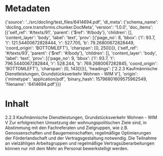 # Metadaten
{'source': '../src/docling/test_files/6414694.pdf', 'dl_meta': {'schema_name': 'docling_core.transforms.chunker.DocMeta', 'version': '1.0.0', 'doc_items': [{'self_ref': '#/texts/91', 'parent': {'$ref': '#/body'}, 'children': [], 'content_layer': 'body', 'label': 'text', 'prov': [{'page_no': 8, 'bbox': {'l': 93.7, 't': 121.54400672828444, 'r': 527.705, 'b': 79.26800672828449, 'coord_origin': 'BOTTOMLEFT'}, 'charspan': [0, 250]}]}, {'self_ref': '#/texts/93', 'parent': {'$ref': '#/body'}, 'children': [], 'content_layer': 'body', 'label': 'text', 'prov': [{'page_no': 9, 'bbox': {'l': 93.7, 't': 796.5440067282844, 'r': 528.244, 'b': 769.2680067282845, 'coord_origin': 'BOTTOMLEFT'}, 'charspan': [0, 143]}]}], 'headings': ['2.2.3 Kaufmännische Dienstleistungen, Grundstücksverkehr Wohnen - WIM V'], 'origin': {'mimetype': 'application/pdf', 'binary_hash': 15796801609575962549, 'filename': '6414694.pdf'}}}

# Inhalt
2.2.3 Kaufmännische Dienstleistungen, Grundstücksverkehr Wohnen - WIM V
Zur erfolgreichen Umsetzung der wohnungspolitischen Ziele sind, in Abstimmung mit den Fachreferaten und Zielgruppen, wie z.B. Genossenschaften und Baugemeinschaften, regelmäßige Optimierungen der Förderlandschaft und der Vertragsgestaltung notwendig.
Die Teilnahme an vielzähligen Arbeitsgruppen und regelmäßige Vertragsüberarbeitungen können nur mit dem Mehr an Personal bewerkstelligt werden.